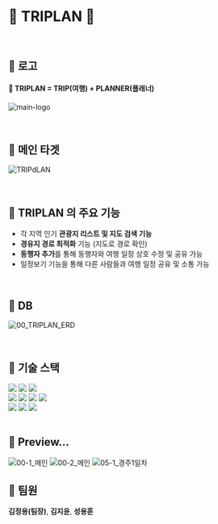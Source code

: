 # 🛫 TRIPLAN 🛬

<br>

## 📌 로고
#### 💭 TRIPLAN = TRIP(여행) + PLANNER(플래너)<br>
![main-logo](https://user-images.githubusercontent.com/99342672/205441700-767db26b-a89c-4a1c-989e-d39bf6bb66ae.png)

<br>

## 📌 메인 타겟
![TRIPdLAN](https://user-images.githubusercontent.com/99342672/205442048-336f1ec7-8d3a-4d01-b593-b6c3680eacb4.png)

<br>

## 📌 TRIPLAN 의 주요 기능
- 각 지역 인기 **관광지 리스트 및 지도 검색 기능**
- **경유지 경로 최적화** 기능 (지도로 경로 확인)
- **동행자 추가**를 통해 동행자와 여행 일정 상호 수정 및 공유 가능
- 일정보기 기능을 통해 다른 사람들과 여행 일정 공유 및 소통 가능

<br>

## 📌 DB
![00_TRIPLAN_ERD](https://user-images.githubusercontent.com/99342672/205446661-d5b7d011-3f76-476a-b667-5842cc91eec2.png)


<br>

## 📌 기술 스택
<div> 
  <img src="https://img.shields.io/badge/java-007396?style=for-the-badge&logo=java&logoColor=white"> 
  <img src="https://img.shields.io/badge/springboot-6DB33F?style=for-the-badge&logo=springboot&logoColor=white">
  <img src="https://img.shields.io/badge/mysql-4479A1?style=for-the-badge&logo=mysql&logoColor=white">
  <br>
  <img src="https://img.shields.io/badge/mustache-003545?style=for-the-badge&logoColor=white"> 
  <img src="https://img.shields.io/badge/css-1572B6?style=for-the-badge&logo=css3&logoColor=white"> 
  <img src="https://img.shields.io/badge/javascript-F7DF1E?style=for-the-badge&logo=javascript&logoColor=black"> 
  <img src="https://img.shields.io/badge/jquery-0769AD?style=for-the-badge&logo=jquery&logoColor=white">
  <br>
  <img src="https://img.shields.io/badge/bootstrap-7952B3?style=for-the-badge&logo=bootstrap&logoColor=white">
  <img src="https://img.shields.io/badge/git-F05032?style=for-the-badge&logo=git&logoColor=white">
  <img src="https://img.shields.io/badge/github-181717?style=for-the-badge&logo=github&logoColor=white">
</div>

<br>

## 📌 Preview...
![00-1_메인](https://user-images.githubusercontent.com/99342672/209374354-86c27c65-8f6d-46c2-b50b-8cc9057ce57e.PNG)
![00-2_메인](https://user-images.githubusercontent.com/99342672/209374363-4a79bb79-896b-43bc-a4d8-2a74d16e259f.PNG)
![05-1_경주1일차](https://user-images.githubusercontent.com/99342672/209374375-24791eb1-3b97-4184-8bb2-90f15561fda4.PNG)



## 📌 팀원
**김정용(팀장)**, **김지윤**, **성용훈**

